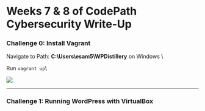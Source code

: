 # Weeks 7 & 8 of CodePath Cybersecurity Write-Up 

### Challenge 0: Install Vagrant 


Navigate to Path: 
**C:\Users\esam5\WPDistillery** on Windows \

Run ```vagrant up```\

![](https://media.giphy.com/media/qaSyq5l09ei9qtphr5/giphy.gif)

----

### Challenge 1: Running WordPress with VirtualBox